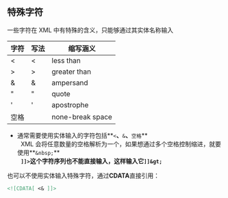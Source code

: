 ## 特殊字符

一些字符在 XML 中有特殊的含义，只能够通过其实体名称输入

| 字符 | 写法   | 缩写涵义         |
|------|--------|------------------|
| \<   | &lt;   | less than        |
| \>   | &gt;   | greater than     |
| &    | &amp;  | ampersand        |
| "    | &quot; | quote            |
| '    | &apos; | apostrophe       |
| 空格 | &nbsp; | none-break space |

- 通常需要使用实体输入的字符包括**`<`**、**`&`**、**`空格`**  
    XML
  会将任意数量的空格解析为一个，如果想通过多个空格控制缩进，就要使用**`&nbsp;`**  
    **`]]>`**这个字符序列也不能直接输入，这样输入它**`]]&gt;`**

也可以不使用实体输入特殊字符，通过**CDATA**直接引用：

```xml
<![CDATA[ <& ]]>
```
